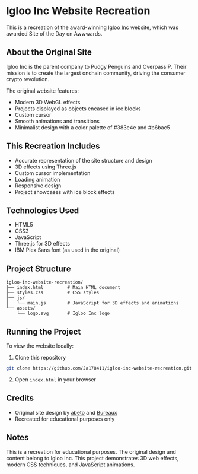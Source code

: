 # Igloo Inc Website Recreation

This is a recreation of the award-winning [Igloo Inc](https://www.igloo.inc/) website, which was awarded Site of the Day on Awwwards.

## About the Original Site

Igloo Inc is the parent company to Pudgy Penguins and OverpassIP. Their mission is to create the largest onchain community, driving the consumer crypto revolution.

The original website features:
- Modern 3D WebGL effects
- Projects displayed as objects encased in ice blocks
- Custom cursor
- Smooth animations and transitions
- Minimalist design with a color palette of #383e4e and #b6bac5

## This Recreation Includes

- Accurate representation of the site structure and design
- 3D effects using Three.js
- Custom cursor implementation
- Loading animation
- Responsive design
- Project showcases with ice block effects

## Technologies Used

- HTML5
- CSS3
- JavaScript
- Three.js for 3D effects
- IBM Plex Sans font (as used in the original)

## Project Structure

```
igloo-inc-website-recreation/
├── index.html         # Main HTML document
├── styles.css         # CSS styles
├── js/
│   └── main.js        # JavaScript for 3D effects and animations
└── assets/
    └── logo.svg       # Igloo Inc logo
```

## Running the Project

To view the website locally:

1. Clone this repository
```bash
git clone https://github.com/Ja178411/igloo-inc-website-recreation.git
```

2. Open `index.html` in your browser

## Credits

- Original site design by [abeto](https://www.awwwards.com/abeto/) and [Bureaux](https://bureaux.studio/)
- Recreated for educational purposes only

## Notes

This is a recreation for educational purposes. The original design and content belong to Igloo Inc. This project demonstrates 3D web effects, modern CSS techniques, and JavaScript animations.